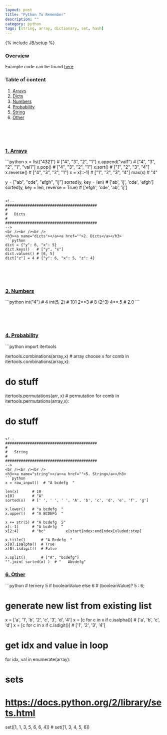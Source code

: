 ```yaml
---
layout: post
title: "Python To Remember"
description: ""
category: python
tags: [string, array, dictionary, set, hash]
---
```

{% include JB/setup %}

<h3><a name="table-of-content"></a>Overview</h3>

Example code can be found [here](https://github.com/GabrielGhe/CoderbyteChallenges)

### Table of content ###
1.  [Arrays](#arrays)
2.  [Dicts](#dict)
3.  [Numbers](#numbers)
4.  [Probability](#probability)
5.  [String](#string)
6.  [Other](#other)

<!-- 
#########################################
#
#   Arrays
#
#########################################
-->
<br /><br /><br />
<h3><a name="arrays"></a><a href="">1. Arrays</a></h3>
```python
x = list("4321")  # ["4", "3", "2", "1"]
x.append("val1")  # ["4", "3", "2", "1", "val1"]
x.pop()           # ["4", "3", "2", "1"]
x.sort()          # ["1", "2", "3", "4"]
x.reverse()       # ["4", "3", "2", "1"]
x = x[::-1]       # ["1", "2", "3", "4"]
max(x)            # "4"

y = ["ab", "cde", "efgh", "ij"]
sorted(y, key = len)    # ['ab', 'ij', 'cde', 'efgh']
sorted(y, key = len, reverse = True)  # ['efgh', 'cde', 'ab', 'ij']
```

<!-- 
#########################################
#
#   Dicts
#
#########################################
-->
<br /><br /><br />
<h3><a name="dicts"></a><a href="">2. Dicts</a></h3>
```python
dict = {"y": 6, "x": 5}
dict.keys()   # ["y", "x"]
dict.values() # [6, 5]
dict["z"] = 4 # {"y": 6, "x": 5, "z": 4}
```

<!-- 
#########################################
#
#   Numbers
#
#########################################
-->
<br /><br /><br />
<h3><a name="numbers"></a><a href="">3. Numbers</a></h3>
```python
int("4")    # 4
int(5, 2)   # 101
2**3        # 8 (2^3)
4**.5       # 2.0
```

<!-- 
#########################################
#
#   Probability
#
#########################################
-->
<br /><br /><br />
<h3><a name="probability"></a><a href="">4. Probability</a></h3>
```python
import itertools

itertools.combinations(array,x)  # array choose x
for comb in itertools.combinations(array,x):
  # do stuff
  
itertools.permutations(arr, x)   # permutation
for comb in itertools.permutations(array,x):
  # do stuff
```

<!-- 
#########################################
#
#   String
#
#########################################
-->
<br /><br /><br />
<h3><a name="string"></a><a href="">5. String</a></h3>
```python
x = raw_input()  # "A bcdefg  "

len(x)      # 10
x[0]        # "A"
sorted(x)   # [' ', ' ', ' ', 'A', 'b', 'c', 'd', 'e', 'f', 'g']

x.lower()   # "a bcdefg  "
x.upper()   # "A BCDEFG  "

x += str(5) # "A bcdefg  5"
x[:-1]      # "A bcdefg  "
x[2:4]      # "bc"         x[startIndex:endIndexExluded:step]

x.title()       # "A Bcdefg  "
x[0].isalpha()  # True
x[0].isdigit()  # False

x.split()       # ["A", "bcdefg"]
"".join( sorted(x) )  # "   Abcdefg"
```

<h3 id="other"><a href="#table-of-content">6. Other</a></h3>
```python
# ternery
5 if booleanValue else 6  # (booleanValue)? 5 : 6;

# generate new list from existing list
x = ['a', '1', 'b', '2', 'c', '3', 'd', '4']
x = [c for c in x if c.isalpha()]   # ['a', 'b', 'c', 'd']
x = [c for c in x if c.isdigit()]   # ['1', '2', '3', '4']

# get idx and value in loop
for idx, val in enumerate(array):

# sets
# https://docs.python.org/2/library/sets.html
set([1, 1, 3, 5, 6, 6, 4])          # set([1, 3, 4, 5, 6])
```
